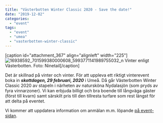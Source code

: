 ```yaml
---
title: "Västerbotten Winter Classic 2020 - Save the date!"
date: "2019-12-02"
categories: 
  - "event"
tags: 
  - "event"
  - "umea"
  - "vasterbotten-winter-classic"
---
```


\[caption id="attachment\_367" align="alignleft" width="225"\]![16938592_701599380000608_5993771141989755032_n](http://www.turfvasterbotten.se/wp-content/uploads/2019/12/16938592_701599380000608_5993771141989755032_n.jpg?w=450) Vinter enligt Västerbotten. Foto: Ninetail\[/caption\]

Det är skillnad på vinter och vinter. För att uppleva ett riktigt vinterevent boka in _**skottdagen, 29 februari, 2020**_ i Umeå. Då går Västerbotten Winter Classic 2020 av stapeln i närheten av natursköna Nydalasjön (som pryds av fyra vinnarzoner). Vi kan erbjuda billigt och bra boende till långväga gäster (först till kvarn) samt särskilt pris till den tillresta turfare som rest längst för att delta på eventet.

Vi kommer att uppdatera information om anmälan m.m. löpande [på event-sidan](https://turfvasterbotten.wordpress.com/vb-winter-classic-2020/).
